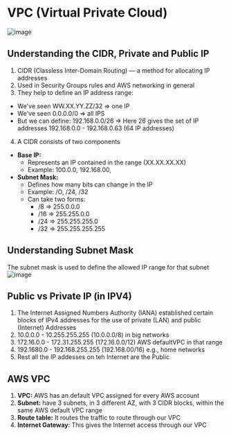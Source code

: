 # VPC (Virtual Private Cloud)
![image](https://github.com/bhargavsp/aws_solution-architect/assets/45779321/55d97410-81a8-427a-b06f-2db00dc96bf1)

## Understanding the CIDR, Private and Public IP
1. CIDR (Classless Inter-Domain Routing) — a method for allocating IP addresses
2. Used in Security Groups rules and AWS networking in general
3. They help to define an IP address range: 
* We've seen WW.XX.YY.ZZ/32 => one IP 
* We've seen 0.0.0.0/0 => all IPS 
* But we can define: 192.168.0.0/26 => Here 26 gives the set of IP addresses 192.168.0.0 - 192.168.0.63 (64 IP addresses)
4. A CIDR consists of two components 
* **Base IP:** 
  * Represents an IP contained in the range (XX.XX.XX.XX) 
  * Example: 100.0.0, 192.168.00, 
* **Subnet Mask:** 
  * Defines how many bits can change in the IP 
  * Example: /O, /24, /32 
  * Can take two forms: 
    * /8 => 255.0.0.0 
    * /16 => 255.255.0.0 
    * /24 => 255.255.255.0 
    * /32 => 255.255.255.255

## Understanding Subnet Mask
The subnet mask is used to define the allowed IP range for that subnet
![image](https://github.com/bhargavsp/aws_solution-architect/assets/45779321/1adfef3d-32e2-4329-b93a-a31c55f749d4)

## Public vs Private IP (in IPV4)
1. The Internet Assigned Numbers Authority (IANA) established certain blocks of IPv4 addresses for the use of private (LAN) and public (Internet) Addresses
2.  10.0.0.0 - 10.255.255.255 (10.0.0.0/8) in big networks
3.  172.16.0.0 - 172.31.255.255 (172.16.0.0/12) AWS defaultVPC in that range
4.  192.1680.0 - 192.168.255.255 (192.168.00/16) e.g., home networks
5.  Rest all the IP addesses on teh Internet are the Public

## AWS VPC
1. **VPC:** AWS has an default VPC assigned for every AWS account
2. **Subnet:** have 3 subnets, in 3 different AZ, with 3 CIDR blocks, within the same AWS default VPC range
3. **Route table:** It routes the traffic to route through our VPC
4. **Internet Gateway**: This gives the Internet access through our VPC 
